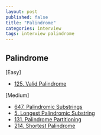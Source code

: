 ```yaml
---
layout: post
published: false
title: "Palindrome"
categories: interview
tags: interview palindrome
---
```


## Palindrome

[Easy]
- [125. Valid Palindrome](https://leetcode.com/problems/valid-palindrome/)

[Medium]
- [647. Palindromic Substrings](https://leetcode.com/problems/palindromic-substrings/)
- [5. Longest Palindromic Substring](https://leetcode.com/problems/longest-palindromic-substring)
- [131. Palindrome Partitioning](https://leetcode.com/problems/palindrome-partitioning/)
- [214. Shortest Palindrome](https://leetcode.com/problems/shortest-palindrome/)